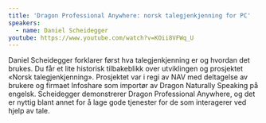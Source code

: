 ```yaml
---
title: 'Dragon Professional Anywhere: norsk talegjenkjenning for PC'
speakers:
  - name: Daniel Scheidegger
youtube: https://www.youtube.com/watch?v=KOii8VFWq_U
---
```


Daniel Scheidegger forklarer først hva talegjenkjenning er og hvordan det brukes. Du får et lite historisk tilbakeblikk over utviklingen og prosjektet «Norsk talegjenkjenning». Prosjektet var i regi av NAV med deltagelse av brukere og firmaet Infoshare som importør av Dragon Naturally Speaking på engelsk. Scheidegger demonstrerer Dragon Professional Anywhere, og det er nyttig blant annet for å lage gode tjenester for de som interagerer ved hjelp av tale.